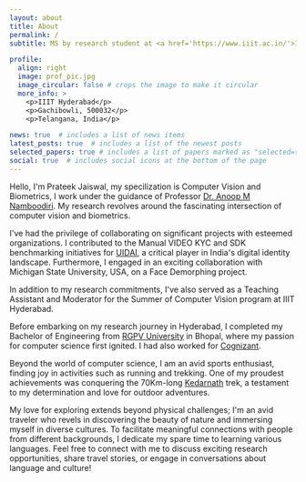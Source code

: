 ```yaml
---
layout: about
title: About
permalink: /
subtitle: MS by research student at <a href='https://www.iiit.ac.in/'>IIIT Hyderabad</a>, India.

profile:
  align: right
  image: prof_pic.jpg
  image_circular: false # crops the image to make it circular
  more_info: >
    <p>IIIT Hyderabad</p>
    <p>Gachibowli, 500032</p>
    <p>Telangana, India</p>

news: true  # includes a list of news items
latest_posts: true  # includes a list of the newest posts
selected_papers: true # includes a list of papers marked as "selected={true}"
social: true  # includes social icons at the bottom of the page
---
```


Hello, I'm Prateek Jaiswal, my specilization is Computer Vision and Biometrics, I work under the guidance of Professor [Dr. Anoop M Namboodiri](https://faculty.iiit.ac.in/~anoop/). My research revolves around the fascinating intersection of computer vision and biometrics.

I've had the privilege of collaborating on significant projects with esteemed organizations. I contributed to the Manual VIDEO KYC and SDK benchmarking initiatives for [UIDAI](https://uidai.gov.in/), a critical player in India's digital identity landscape. Furthermore, I engaged in an exciting collaboration with Michigan State University, USA, on a Face Demorphing project.

In addition to my research commitments, I've also served as a Teaching Assistant and Moderator for the Summer of Computer Vision program at IIIT Hyderabad.

Before embarking on my research journey in Hyderabad, I completed my Bachelor of Engineering from [RGPV University](https://www.rgpv.ac.in/) in Bhopal, where my passion for computer science first ignited. I had also worked for [Cognizant](https://www.cognizant.com/).

Beyond the world of computer science, I am an avid sports enthusiast, finding joy in activities such as running and trekking. One of my proudest achievements was conquering the 70Km-long [Kedarnath](https://en.wikipedia.org/wiki/Kedarnath_Temple) trek, a testament to my determination and love for outdoor adventures.

My love for exploring extends beyond physical challenges; I'm an avid traveler who revels in discovering the beauty of nature and immersing myself in diverse cultures. To facilitate meaningful connections with people from different backgrounds, I dedicate my spare time to learning various languages. Feel free to connect with me to discuss exciting research opportunities, share travel stories, or engage in conversations about language and culture!